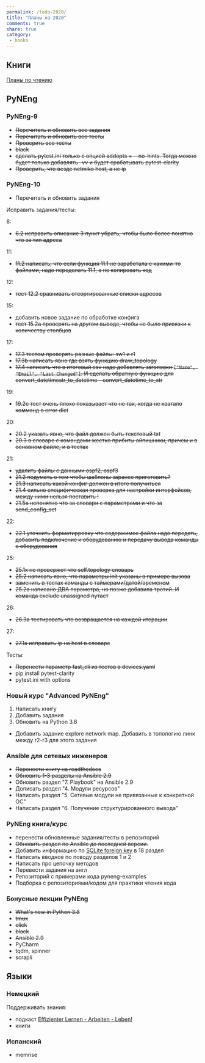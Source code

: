 ```yaml
---
permalink: /todo-2020/
title: "Планы на 2020"
comments: true
share: true
category:
 - books
---
```



## Книги

[Планы по чтению](https://natenka.github.io/to-read-2020/)

## PyNEng

### PyNEng-9

* ~~Перечитать и обновить все задания~~
* ~~Перечитать и обновить все тесты~~
* ~~Проверить все тесты~~
* ~~black~~
* ~~сделать pytest.ini только с опцией addopts = --no-hints. Тогда можно будет только добавлять -vv и будет срабатывать pytest-clarity~~
* ~~Проверить, что везде netmiko host, а не ip~~

### PyNEng-10

* Перечитать и обновить задания

Исправить задания/тесты:

6:

* ~~6.2 исправить описание 3 пункт убрать, чтобы было более понятно что за тип адреса~~

11:

* ~~11.2 написать, что если функция 11.1 не заработала с какими-то файлами, надо переделать 11.1, а не копировать код~~

12:

* ~~тест 12.2 сравнивать отсортированные списки адресов~~

15:

* добавить новое задание по обработке конфига
* ~~тест 15.2a проверять на другом выводе, чтобы не было привязки к количеству столбцов~~

17:

* ~~17.3 тестом проверять разные файлы:  sw1 и r1~~
* ~~17.3b написать явно где взять функцию draw_topology~~
* ~~17.4 написать что в итоговый csv надо добавлять заголовки `["Name", "Email", "Last Changed"]`. И сделать обратную функцию для convert_datetimestr_to_datetime - convert_datetime_to_str~~

19:

* ~~19.2c тест очень плохо показывает что не так, когда не хватало комманд в error dict~~

20: 

* ~~20.2 указать явно, что файл должен быть текстовый txt~~
* ~~20.3 в словаре с командами жестко прибиты айпишники, причем и в основном файле, и в тестах~~

21:

* ~~удалить файлы с данными ospf2, ospf3~~
* ~~21.2 подумать о том чтобы шаблоны заранее приготовить?~~
* ~~21.3 написать какой конфиг должен в итоге получиться~~
* ~~21.4 сильно специфическая проверка для настройки интерфейсов, между ними нельзя поставить !~~
* ~~21.5a непонятно что за словари с параметрами и что за send_config_set~~

22:

* ~~22.1 уточнить форматирровку что содержимое файла надо передать, добавить подключение к оборудованию и передачу вывода команды с оборудования~~

25:

* ~~25.1x не проверяют что self.topology словарь~~
* ~~25.2 написать явно, что параметры init указаны в примере вызова~~
* ~~заменить в тестах команды с таймерами/датой/временем~~
* ~~25.2a написано ДВА параметра, но позже добавила третий. И команда exclude unassigned путает~~

26:

* ~~26.3a тестировать что возвращается на каждой итерации~~

27:

* ~~27.1a исправить ip на host в словаре~~

Тесты:

* ~~Перенести параметр fast_cli из тестов в devices.yaml~~
* pip install pytest-clarity
* pytest.ini with options

### Новый курс "Advanced PyNEng"

1. Написать книгу
2. Добавить задания
3. Обновить на Python 3.8

* Добавить задание explore network map. Добавить в топологию линк между r2-r3 для этого задания

### Ansible для сетевых инженеров

* ~~Перенести книгу на readthedocs~~
* ~~Обновить 1-3 разделы на Ansible 2.9~~
* Обновить раздел "7. Playbook" на Ansible 2.9
* Дописать раздел "4. Модули ресурсов"
* Написать раздел "5. Сетевые модули не привязанные к конкретной ОС"
* Написать раздел "6. Получение структурированного вывода"


### PyNEng книга/курс

* перенести обновленные задания/тесты в репозиторий
* ~~Обновить раздел по Ansible до последней версии.~~
* Добавить информацию по [SQLite foreign key](https://pyneng.github.io/pyneng-3/db-foreign-key/) в 18 раздел
* Написать вводное по поводу разделов 1 и 2
* Написать про цепочку методов
* Перевести задания на англ
* Репозиторий с примерами кода pyneng-examples
* Подборка с репозиториями/кодом для практики чтения кода

### Бонусные лекции PyNEng

* ~~What's new in Python 3.8~~
* ~~tmux~~
* ~~click~~
* ~~black~~
* ~~Ansible 2.9~~
* PyCharm
* tqdm, spinner
* scrapli

## Языки

### Немецкий

Поддерживать знания:

* подкаст [Effizienter Lernen - Arbeiten - Leben!](https://www.selbst-management.biz/podcast-2/)
* книги

### Испанский

* memrise

